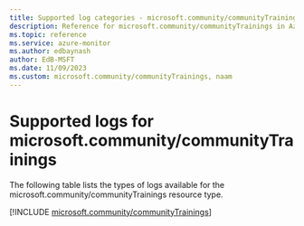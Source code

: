 ```yaml
---
title: Supported log categories - microsoft.community/communityTrainings
description: Reference for microsoft.community/communityTrainings in Azure Monitor Logs.
ms.topic: reference
ms.service: azure-monitor
ms.author: edbaynash
author: EdB-MSFT
ms.date: 11/09/2023
ms.custom: microsoft.community/communityTrainings, naam
---
```





# Supported logs for microsoft.community/communityTrainings  
The following table lists the types of logs available for the microsoft.community/communityTrainings resource type.
  
  
[!INCLUDE [microsoft.community/communityTrainings](./includes/microsoft-community-communitytrainings-logs-include.md)]
  
